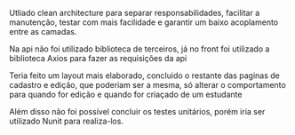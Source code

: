 Utliado clean architecture para separar responsabilidades, facilitar a manutenção, testar com mais facilidade e garantir um baixo acoplamento entre as camadas.

Na api não foi utilizado biblioteca de terceiros, já no front foi utilizado a biblioteca Axios para fazer as requisições da api

Teria feito um layout mais elaborado, concluido o restante das paginas de cadastro e edição, que poderiam ser a mesma, só alterar o comportamento para quando for edição e quando for criaçado de um estudante

Além disso não foi possível concluir os testes unitários, porém iria ser utilizado Nunit para realiza-los.
